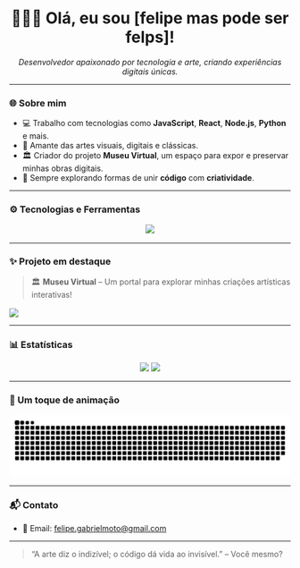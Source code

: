 

# <h1 align="center">👨‍💻🎨 Olá, eu sou [felipe mas pode ser felps]!</h1>
<p align="center">
  <em>Desenvolvedor apaixonado por tecnologia e arte, criando experiências digitais únicas.</em>
</p>

---

### 🌐 Sobre mim

- 💻 Trabalho com tecnologias como **JavaScript**, **React**, **Node.js**, **Python** e mais.
- 🎨 Amante das artes visuais, digitais e clássicas.
- 🏛️ Criador do projeto **Museu Virtual**, um espaço para expor e preservar minhas obras digitais.
- 🚀 Sempre explorando formas de unir **código** com **criatividade**.

---

### ⚙️ Tecnologias e Ferramentas

<p align="center">
  <img src="https://skillicons.dev/icons?i=js,react,python,html,css,figma,nodejs" />
</p>

---

### ✨ Projeto em destaque

> 🏛️ **Museu Virtual** – Um portal para explorar minhas criações artísticas interativas!

<a href="https://github.com/seuusuario/museu-virtual">
  <img align="center" src="https://github-readme-stats.vercel.app/api/pin/?username=seuusuario&repo=museu-virtual&theme=radical" />
</a>

---

### 📊 Estatísticas

<p align="center">
  <img src="https://github-readme-stats.vercel.app/api?username=seuusuario&show_icons=true&theme=radical" />
  <img src="https://github-readme-stats.vercel.app/api/top-langs/?username=seuusuario&layout=compact&theme=radical" />
</p>

---

### 🌈 Um toque de animação

<p align="center">
  <img src="https://raw.githubusercontent.com/Platane/snk/output/github-contribution-grid-snake.svg" alt="snake animation" />
</p>

---

### 📬 Contato

- 📧 Email: felipe.gabrielmoto@gmail.com

---

> “A arte diz o indizível; o código dá vida ao invisível.” – Você mesmo?
